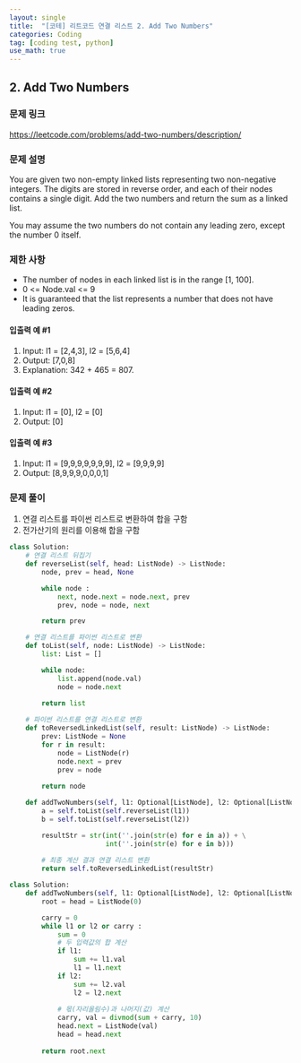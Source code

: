 ```yaml
---
layout: single
title:  "[코테] 리트코드 연결 리스트 2. Add Two Numbers"
categories: Coding
tag: [coding test, python]
use_math: true
---
```


## 2. Add Two Numbers
### 문제 링크
<https://leetcode.com/problems/add-two-numbers/description/>

### 문제 설명
You are given two non-empty linked lists representing two non-negative integers. The digits are stored in reverse order, and each of their nodes contains a single digit. Add the two numbers and return the sum as a linked list.

You may assume the two numbers do not contain any leading zero, except the number 0 itself.

### 제한 사항
- The number of nodes in each linked list is in the range [1, 100].
- 0 <= Node.val <= 9
- It is guaranteed that the list represents a number that does not have leading zeros.

#### 입출력 예 #1 
1. Input: l1 = [2,4,3], l2 = [5,6,4]
2. Output: [7,0,8]
3. Explanation: 342 + 465 = 807.

#### 입출력 예 #2
1. Input: l1 = [0], l2 = [0]
2. Output: [0]

#### 입출력 예 #3
1. Input: l1 = [9,9,9,9,9,9,9], l2 = [9,9,9,9]
2. Output: [8,9,9,9,0,0,0,1]

### 문제 풀이
1. 연결 리스트를 파이썬 리스트로 변환하여 합을 구함
2. 전가산기의 원리를 이용해 합을 구함


```python
class Solution:
    # 연결 리스트 뒤집기
    def reverseList(self, head: ListNode) -> ListNode:
        node, prev = head, None

        while node :
            next, node.next = node.next, prev
            prev, node = node, next

        return prev

    # 연결 리스트를 파이썬 리스트로 변환
    def toList(self, node: ListNode) -> ListNode:
        list: List = []

        while node:
            list.append(node.val)
            node = node.next
        
        return list

    # 파이썬 리스트를 연결 리스트로 변환
    def toReversedLinkedList(self, result: ListNode) -> ListNode:
        prev: ListNode = None
        for r in result:
            node = ListNode(r)
            node.next = prev
            prev = node
        
        return node

    def addTwoNumbers(self, l1: Optional[ListNode], l2: Optional[ListNode]) -> Optional[ListNode]:
        a = self.toList(self.reverseList(l1))
        b = self.toList(self.reverseList(l2))

        resultStr = str(int(''.join(str(e) for e in a)) + \
                        int(''.join(str(e) for e in b)))
        
        # 최종 계산 결과 연결 리스트 변환
        return self.toReversedLinkedList(resultStr)
```


```python
class Solution:
    def addTwoNumbers(self, l1: Optional[ListNode], l2: Optional[ListNode]) -> Optional[ListNode]:
        root = head = ListNode(0)

        carry = 0
        while l1 or l2 or carry :
            sum = 0
            # 두 입력값의 합 계산
            if l1:
                sum += l1.val
                l1 = l1.next
            if l2:
                sum += l2.val
                l2 = l2.next
            
            # 몫(자리올림수)과 나머지(값) 계산
            carry, val = divmod(sum + carry, 10)
            head.next = ListNode(val)
            head = head.next
        
        return root.next
```
